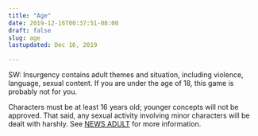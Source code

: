 ```yaml
---
title: "Age"
date: 2019-12-16T00:37:51-08:00
draft: false
slug: age
lastupdated: Dec 16, 2019

---
```


SW: Insurgency contains adult themes and situation, including violence, language, sexual content. If you are under the age of 18, this game is probably not for you.

Characters must be at least 16 years old; younger concepts will not be approved. That said, any sexual activity involving minor characters will be dealt with harshly. See [NEWS ADULT](/news/adult) for more information.